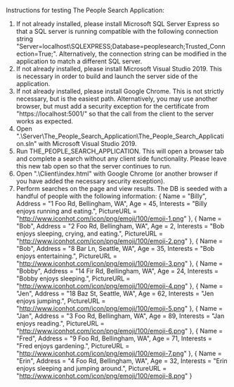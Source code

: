 Instructions for testing The People Search Application:
1) If not already installed, please install Microsoft SQL Server Express so that a SQL server is running compatible with the following connection string "Server=localhost\\SQLEXPRESS;Database=peoplesearch;Trusted_Connection=True;". Alternatively, the connection string can be modified in the application to match a different SQL server.
2) If not already installed, please install Microsoft Visual Studio 2019. This is necessary in order to build and launch the server side of the application.
3) If not already installed, please install Google Chrome. This is not strictly necessary, but is the easiest path. Alternatively, you may use another browser, but must add a security exception for the certificate from "https://localhost:5001/" so that the call from the client to the server works as expected.
4) Open ".\Server\The_People_Search_Application\The_People_Search_Application.sln" with Microsoft Visual Studio 2019.
5) Run THE_PEOPLE_SEARCH_APPLICATION. This will open a browser tab and complete a search without any client side functionality. Please leave this new tab open so that the server continues to run.
6) Open ".\Client\index.html" with Google Chrome (or another browser if you have added the necessary security exception).
7) Perform searches on the page and view results. The DB is seeded with a handful of people with the following information:
	{ Name = "Billy", Address = "1 Foo Rd, Bellingham, WA", Age = 45, Interests = "Billy enjoys running and eating.", PictureURL = "http://www.iconhot.com/icon/png/emoji/100/emoji-1.png" },
	{ Name = "Bob", Address = "2 Foo Rd, Bellingham, WA", Age = 2, Interests = "Bob enjoys sleeping, crying, and eating.", PictureURL = "http://www.iconhot.com/icon/png/emoji/100/emoji-2.png" },
	{ Name = "Bob", Address = "8 Bar Ln, Seattle, WA", Age = 35, Interests = "Bob enjoys entertaining.", PictureURL = "http://www.iconhot.com/icon/png/emoji/100/emoji-3.png" },
	{ Name = "Bobby", Address = "14 Fir Rd, Bellingham, WA", Age = 24, Interests = "Bobby enjoys sleeping.", PictureURL = "http://www.iconhot.com/icon/png/emoji/100/emoji-4.png" },
	{ Name = "Jen", Address = "18 Baz St, Seattle, WA", Age = 62, Interests = "Jen enjoys jumping.", PictureURL = "http://www.iconhot.com/icon/png/emoji/100/emoji-5.png" },
	{ Name = "Jan", Address = "3 Foo Rd, Bellingham, WA", Age = 89, Interests = "Jan enjoys reading.", PictureURL = "http://www.iconhot.com/icon/png/emoji/100/emoji-6.png" },
	{ Name = "Fred", Address = "9 Foo Rd, Bellingham, WA", Age = 71, Interests = "Fred enjoys gardening.", PictureURL = "http://www.iconhot.com/icon/png/emoji/100/emoji-7.png" },
	{ Name = "Erin", Address = "4 Foo Rd, Bellingham, WA", Age = 32, Interests = "Erin enjoys sleeping and jumping around.", PictureURL = "http://www.iconhot.com/icon/png/emoji/100/emoji-8.png" }
